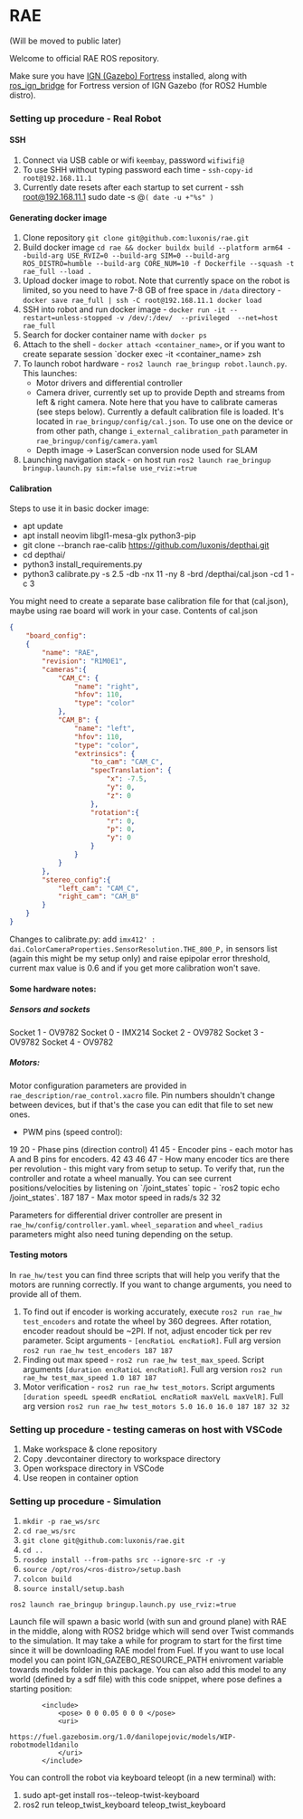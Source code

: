 # RAE
(Will be moved to public later)

Welcome to official RAE ROS repository.

Make sure you have [IGN (Gazebo) Fortress](https://gazebosim.org/docs/fortress/install) installed, along with [ros_ign_bridge](https://github.com/gazebosim/ros_gz/tree/ros2#from-source) for Fortress version of IGN Gazebo (for ROS2 Humble distro). 


### Setting up procedure - Real Robot
#### SSH

1. Connect via USB cable or wifi `keembay`, password `wifiwifi@`
2. To use SHH without typing password each time - `ssh-copy-id root@192.168.11.1`
3. Currently date resets after each startup to set current - ssh root@192.168.11.1 sudo date -s @`( date -u +"%s" )`

#### Generating docker image
1. Clone repository `git clone git@github.com:luxonis/rae.git`
2. Build docker image `cd rae && docker buildx build --platform arm64 --build-arg USE_RVIZ=0 --build-arg SIM=0 --build-arg ROS_DISTRO=humble --build-arg CORE_NUM=10 -f Dockerfile --squash -t rae_full --load .
`
3. Upload docker image to robot. Note that currently space on the robot is limited, so you need to have 7-8 GB of free space in `/data` directory - `docker save rae_full | ssh -C root@192.168.11.1 docker load`
4. SSH into robot and run docker image - `docker run -it --restart=unless-stopped -v /dev/:/dev/  --privileged  --net=host rae_full`
5. Search for docker container name with `docker ps`
6. Attach to the shell - `docker attach <container_name>`, or if you want to create separate session `docker exec -it <container_name> zsh
6. To launch robot hardware - `ros2 launch rae_bringup robot.launch.py`. This launches:
   - Motor drivers and differential controller
   - Camera driver, currently set up to provide Depth and streams from left & right camera. Note here that you have to calibrate cameras (see steps below). Currently a default calibration file is loaded. It's located in `rae_bringup/config/cal.json`. To use one on the device or from other path, change `i_external_calibration_path` parameter in  `rae_bringup/config/camera.yaml`
   - Depth image -> LaserScan conversion node used for SLAM
7. Launching navigation stack - on host run `ros2 launch rae_bringup bringup.launch.py sim:=false use_rviz:=true`

#### Calibration
Steps to use it in basic docker image:

- apt update
- apt install neovim libgl1-mesa-glx python3-pip
- git clone --branch rae-calib https://github.com/luxonis/depthai.git
- cd depthai/
- python3 install_requirements.py 
-  python3 calibrate.py -s 2.5 -db -nx 11 -ny 8 -brd /depthai/cal.json -cd 1 -c 3

You might need to create a separate base calibration file for that (cal.json), maybe using rae board will work in your case.
Contents of cal.json
``` json
{
    "board_config":
    {
        "name": "RAE",
        "revision": "R1M0E1",
        "cameras":{
            "CAM_C": {
                "name": "right",
                "hfov": 110,
                "type": "color"
            },
            "CAM_B": {
                "name": "left",
                "hfov": 110,
                "type": "color",
                "extrinsics": {
                    "to_cam": "CAM_C",
                    "specTranslation": {
                        "x": -7.5,
                        "y": 0,
                        "z": 0
                    },
                    "rotation":{
                        "r": 0,
                        "p": 0,
                        "y": 0
                    }
                }
            }
        },
        "stereo_config":{
            "left_cam": "CAM_C",
            "right_cam": "CAM_B"
        }
    }
}
```
Changes to calibrate.py:
add
`imx412' : dai.ColorCameraProperties.SensorResolution.THE_800_P,`
in sensors list (again this might be my setup only)
and raise epipolar error threshold, current max value is 0.6 and if you get more calibration won't save.


#### Some hardware notes:

##### Sensors and sockets
Socket 1 - OV9782
Socket 0 - IMX214
Socket 2 - OV9782
Socket 3 - OV9782
Socket 4 - OV9782

##### Motors:
Motor configuration parameters are provided in `rae_description/rae_control.xacro` file.
Pin numbers shouldn't change between devices, but if that's the case you can edit that file to set new ones.
- PWM pins (speed control):
<param name="pwmL">19</param>
<param name="pwmR">20</param>
- Phase pins (direction control)
<param name="phL">41</param>
<param name="phR">45</param>
- Encoder pins - each motor has A and B pins for encoders.
<param name="enLA">42</param>
<param name="enLB">43</param>
<param name="enRA">46</param>
<param name="enRB">47</param>
- How many encoder tics are there per revolution - this might vary from setup to setup. To verify that, run the controller and rotate a wheel manually. You can see current positions/velocities by listening on `/joint_states` topic - `ros2 topic echo /joint_states`.
<param name="encTicsPerRevL">187</param>
<param name="encTicsPerRevR">187</param>
- Max motor speed in rads/s
<param name="maxVelL">32</param>
<param name="maxVelR">32</param>

Parameters for differential driver controller are present in `rae_hw/config/controller.yaml`. `wheel_separation` and `wheel_radius` parameters might also need tuning depending on the setup.

#### Testing motors

In `rae_hw/test` you can find three scripts that will help you verify that the motors are running correctly. If you want to change arguments, you need to provide all of them.

1. To find out if encoder is working accurately, execute `ros2 run rae_hw test_encoders` and rotate the wheel by 360 degrees. After rotation, encoder readout should be ~2PI. If not, adjust encoder tick per rev parameter.
Scipt arguments - `[encRatioL encRatioR]`. Full arg version `ros2 run rae_hw test_encoders 187 187`
2. Finding out max speed - `ros2 run rae_hw test_max_speed`. Script arguments `[duration encRatioL encRatioR]`. Full arg version `ros2 run rae_hw test_max_speed 1.0 187 187`
3. Motor verification - `ros2 run rae_hw test_motors`. Script arguments `[duration speedL speedR encRatioL encRatioR maxVelL maxVelR]`. Full arg version `ros2 run rae_hw test_motors 5.0 16.0 16.0 187 187 32 32`

### Setting up procedure - testing cameras on host with VSCode

1. Make workspace & clone repository
2. Copy .devcontainer directory to workspace directory
3. Open workspace directory in VSCode
4. Use reopen in container option

### Setting up procedure - Simulation


1. `mkdir -p rae_ws/src`
2. `cd rae_ws/src`
3. `git clone git@github.com:luxonis/rae.git` 
4. `cd ..`
5. `rosdep install --from-paths src --ignore-src -r -y`
6. `source /opt/ros/<ros-distro>/setup.bash`
7. `colcon build` 
8. `source install/setup.bash`


```
ros2 launch rae_bringup bringup.launch.py use_rviz:=true
```
Launch file will spawn a basic world (with sun and ground plane) with RAE in the middle, along with ROS2 bridge which will send over Twist commands to the simulation. It may take a while for program to start for the first time since it will be downloading RAE model from Fuel. If you want to use local model you can point IGN_GAZEBO_RESOURCE_PATH enivroment variable towards models folder in this package. You can also add this model to any world (defined by a sdf file) with this code snippet, where pose defines a starting position:

```
        <include>
            <pose> 0 0 0.05 0 0 0 </pose>
            <uri>
                https://fuel.gazebosim.org/1.0/danilopejovic/models/WIP-robotmodel1danilo
            </uri>
        </include>
```


You can controll the robot via keyboard teleopt (in a new terminal) with:
1. sudo apt-get install ros-<ros-distro>-teleop-twist-keyboard
2. ros2 run  teleop_twist_keyboard teleop_twist_keyboard
